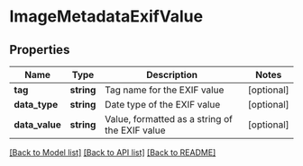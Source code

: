 # ImageMetadataExifValue

## Properties
Name | Type | Description | Notes
------------ | ------------- | ------------- | -------------
**tag** | **string** | Tag name for the EXIF value | [optional] 
**data_type** | **string** | Date type of the EXIF value | [optional] 
**data_value** | **string** | Value, formatted as a string of the EXIF value | [optional] 

[[Back to Model list]](../README.md#documentation-for-models) [[Back to API list]](../README.md#documentation-for-api-endpoints) [[Back to README]](../README.md)


